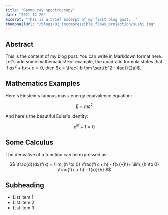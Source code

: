 ```yaml
---
title: "Gamma ray spectroscopy"
date: "2021-12-26"
excerpt: "This is a brief excerpt of my first blog post..."
thumbnailUrl: "/blogs/02_incompressible_flows_projection/sushi.jpg"
---
```


## Abstract

This is the content of my blog post. You can write in Markdown format here. Let's add some mathematics! For example, the quadratic formula states that if $ax^2 + bx + c = 0$, then $x = \frac{-b \pm \sqrt{b^2 - 4ac}}{2a}$.

## Mathematics Examples

Here's Einstein's famous mass-energy equivalence equation:

$$
E = mc^2
$$

And here's the beautiful Euler's identity:

$$
e^{i\pi} + 1 = 0
$$

## Some Calculus

The derivative of a function can be expressed as:

$$
\frac{d}{dx}f(x) = \lim_{h \to 0} \frac{f(x + h) - f(x)}{h}+ \lim_{h \to 0} \frac{f(x + h) - f(x)}{h}
$$

## Subheading

- List item 1
- List item 2
- List item 3
